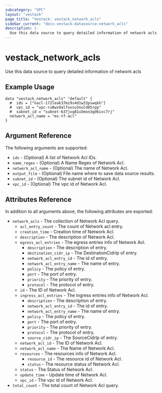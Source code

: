 ```yaml
---
subcategory: "VPC"
layout: "vestack"
page_title: "Vestack: vestack_network_acls"
sidebar_current: "docs-vestack-datasource-network_acls"
description: |-
  Use this data source to query detailed information of network acls
---
```

# vestack_network_acls
Use this data source to query detailed information of network acls
## Example Usage
```hcl
data "vestack_network_acls" "default" {
  #  ids = ["nacl-172leak37mi9s4d1w33pswqkh"]
  #  vpc_id = "vpc-ru0wv9alfoxsu3nuld85rpp"
  #  subnet_id = "subnet-637jxq81u5mon3gd6ivc7rj"
  network_acl_name = "ms-tf-acl"
}
```
## Argument Reference
The following arguments are supported:
* `ids` - (Optional) A list of Network Acl IDs.
* `name_regex` - (Optional) A Name Regex of Network Acl.
* `network_acl_name` - (Optional) The name of Network Acl.
* `output_file` - (Optional) File name where to save data source results.
* `subnet_id` - (Optional) The subnet id of Network Acl.
* `vpc_id` - (Optional) The vpc id of Network Acl.

## Attributes Reference
In addition to all arguments above, the following attributes are exported:
* `network_acls` - The collection of Network Acl query.
    * `acl_entry_count` - The count of Network acl entry.
    * `creation_time` - Creation time of Network Acl.
    * `description` - The description of Network Acl.
    * `egress_acl_entries` - The egress entries info of Network Acl.
        * `description` - The description of entry.
        * `destination_cidr_ip` - The DestinationCidrIp of entry.
        * `network_acl_entry_id` - The id of entry.
        * `network_acl_entry_name` - The name of entry.
        * `policy` - The policy of entry.
        * `port` - The port of entry.
        * `priority` - The priority of entry.
        * `protocol` - The protocol of entry.
    * `id` - The ID of Network Acl.
    * `ingress_acl_entries` - The ingress entries info of Network Acl.
        * `description` - The description of entry.
        * `network_acl_entry_id` - The id of entry.
        * `network_acl_entry_name` - The name of entry.
        * `policy` - The policy of entry.
        * `port` - The port of entry.
        * `priority` - The priority of entry.
        * `protocol` - The protocol of entry.
        * `source_cidr_ip` - The SourceCidrIp of entry.
    * `network_acl_id` - The ID of Network Acl.
    * `network_acl_name` - The Name of Network Acl.
    * `resources` - The resources info of Network Acl.
        * `resource_id` - The resource id of Network Acl.
        * `status` - The resource status of Network Acl.
    * `status` - The Status of Network Acl.
    * `update_time` - Update time of Network Acl.
    * `vpc_id` - The vpc id of Network Acl.
* `total_count` - The total count of Network Acl query.


